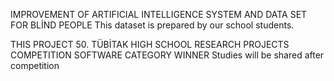  IMPROVEMENT OF ARTIFICIAL INTELLIGENCE SYSTEM AND DATA SET FOR BLİND PEOPLE
    This dataset is prepared by our school students.
    
 THIS PROJECT 50. TÜBİTAK HIGH SCHOOL RESEARCH PROJECTS COMPETITION SOFTWARE CATEGORY WINNER
    Studies will be shared after competition
